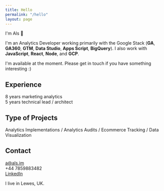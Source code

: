```yaml
---
title: Hello
permalink: "/hello"
layout: page
---
```


I'm Als 👋  

I'm an Analytics Developer working primarily with the Google Stack (**GA**, **GA360**, **GTM**, **Data Studio**, **Apps Script**, **BigQuery**). I also work with **JavaScript**, **React**, **Node**, and **GCP**.

I'm available at the moment. Please get in touch if you have something interesting :)

## Experience
8 years marketing analytics  
5 years technical lead / architect

## Type of Projects
Analytics Implementations / Analytics Audits / Ecommerce Tracking / Data Visualization 

## Contact
[a@als.im](mailto:a@als.im)  
+44 7859883482  
[LinkedIn](https://www.linkedin.com/in/alistair-johnstone)

I live in Lewes, UK.